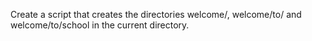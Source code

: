 Create a script that creates the directories welcome/, welcome/to/ and welcome/to/school in the current directory.




